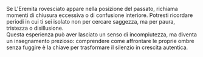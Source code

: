Se L'Eremita rovesciato appare nella posizione del passato, richiama momenti di chiusura eccessiva o di confusione interiore. Potresti ricordare periodi in cui ti sei isolato non per cercare saggezza, ma per paura, tristezza o disillusione.  
Questa esperienza può aver lasciato un senso di incompiutezza, ma diventa un insegnamento prezioso: comprendere come affrontare le proprie ombre senza fuggire è la chiave per trasformare il silenzio in crescita autentica.
